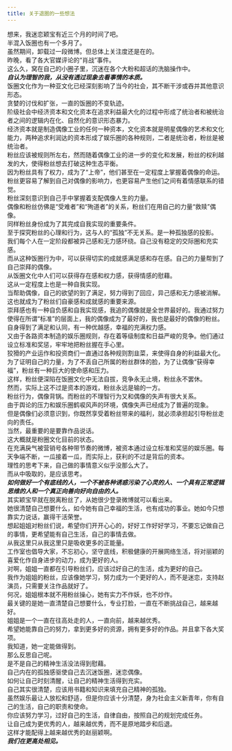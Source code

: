 ```yaml
---
title: 关于退圈的一些想法
---
```

想来，我迷恋颖宝有近三个月的时间了吧。  
半混入饭圈也有一个多月了。  
虽然期间，卸载过一段微博。但总体上关注度还是在的。  
昨晚，看了各大官媒评论的“肖战”事件。  
这么久，窝在自己的小圈子里，沉迷在各个大粉和超话的洗脑操作中。  
***自认为理智的我，从没有透过现象去看事情的本质。***  
饭圈文化作为一种亚文化已经深刻影响了当今的社会，其不断干涉或吞并其他意识形态。  
贪婪的讨伐和扩张，一直的饭圈的不变轨迹。  
阶级社会中经济资本和文化资本在追求利益最大化的过程中形成了统治者和被统治者之间的逻辑内在化、自然化的意识形态暴力。  
经济资本就是制造偶像工业的任何一种资本，文化资本就是明星偶像的艺术和文化能力，两种追求利润达的资本形成了娱乐圈的各种规则，二者是统治者，粉丝是被统治者。  
粉丝应该被规则所左右，然而随着偶像工业的进一步的变化和发展，粉丝的权利越发的大，使得粉丝想去打破这种生态平衡。  
因为粉丝具有了权力，成为了“上帝”，他们甚至在一定程度上掌握着偶像的命运。  
粉丝更容易了解到自己对偶像的影响力，也更容易产生他们之间有着情感联系的错觉。  
粉丝深刻意识到自己手中掌握着支配偶像人生的力量。  
偶像和粉丝仿佛是“受难者”和“殉道者”的关系，粉丝们在用自己的力量“救赎”偶像。  
同样粉丝身份成为了其完成自我实现的重要条件。  
至于探究粉丝的心理和行为，这与人的“孤独”不无关系。是一种孤独感的投影。  
我们每个人在一定阶段都被异己感和无力感环绕。自己没有稳定的交际圈和充实感。  
而从这种饭圈行为中，可以获得切实的成就感满足感和存在感。自己的力量帮到了自己崇拜的偶像。  
从饭圈文化中人们可以获得存在感和权力感，获得情感的慰藉。  
这从一定程度上也是一种自我实现。  
当帮助偶像，自己的欲望的到了满足，努力得到了回应，异己感和无力感被消解。
这也就成为了粉丝们自豪感和成就感的重要来源。  
崇拜感也有一种自负感和自我实现感，我追的偶像就是全世界最好的。我通过努力使得在所谓“标准”的层面上，我的偶像成为了最好的，我也是最好的偶像的粉丝。  
自身得到了满足和认同，有一种优越感，幸福的充满权力感。  
又由于各路资本制造的娱乐圈规则，存在着等级制度和日益严峻的竞争。他们通过设立标准和奖惩，牢牢地把粉丝握在手心里。  
狡猾的产业运作和投资商们一直通过各种规则割韭菜，来使得自身的利益最大化。  
为了证明自己的力量，为了不丢自己所属的粉丝群体的脸，为了让偶像“获得幸福”，粉丝有一种巨大的使命感和压力。  
这样，粉丝便深陷在饭圈文化中无法自拔，竞争永无止境，粉丝永不罢休。  
然而，实际上这不过是资本的游戏，粉丝永远是输的一方。  
粉丝行为，偶像背锅。而粉丝的不理智行为又和偶像的失声有很大关系。  
由于舆论的压力和娱乐圈鹤唳风声的环境，偶像失声已经成为了普遍的现象。  
但是偶像们必须意识到，你既然享受着粉丝带来的福利，就必须承担起引导粉丝走向的责任。  
当然，最重要的是要靠作品说话。  
这大概就是粉圈文化目前的状态。  
在充满戾气被营销号各种带节奏的微博，被资本通过设立标准和奖惩的娱乐圈。每天争端不断，一瓜接着一瓜，而实际上，获利的不过是背后的资本。  
理性的思考下来，自己做的事情意义似乎没那么大了。  
而从中吸取的，是应该思考。  
***如何做好一个有底线的人，一个不被各种诱惑污染了心灵的人、一个具有正常逻辑思维的人和一个真正向善向好向自由的人。***  
其实颖宝早就在脱离粉丝了，从她很少登录微博就可以看出来。  
她很清楚自己想要什么，如今她有自己幸福的生活，也有成功的事业。她如今只想靠实力说话，赢得干活荣誉。  
想起姐姐对粉丝们说，希望你们开开心心的，好好工作好好学习，不要忘记做自己的事情，更希望能有自己生活，自己的事情去做。  
从我这里只从我这里只是吸收更多的正能量。  
工作室也倡导大家，不忘初心，坚守底线，积极健康的开展网络生活，将对丽颖的喜爱化作自身进步的动力，成为更好的人。  
对啊，姐姐一直都在引导粉丝们，应该过好自己的生活，成为更好的自己。  
我作为姐姐的粉丝，应该像她学习，努力成为一个更好的人，而不是迷恋，支持赵演员，只需要关注作品就好了。  
何况，姐姐根本就不用粉丝操心，她有实力不作妖，也不炒作。  
最关键的是她一直清楚自己想要什么，专业打脸，一直在不断挑战自己，越来越好。  
姐姐是一个一直在往高处走的人，一直向前，越来越优秀。  
希望她能靠自己的努力，拿到更多好的资源，拥有更多好的作品。并且拿下各大奖项。  
我知道，她一定能做得到。  
那么反思自己呢。  
是不是自己的精神生活没法得到慰藉。  
自己内在的孤独感驱使自己去沉迷饭圈，迷恋偶像。  
如何让自己时刻清醒，让自己的精神生活得到充实。  
自己其实很清楚，应该用书籍和知识来填充自己精神的孤独。  
虽然娱乐最让人放松和舒适，但是你应该十分清楚，身为社会主义新青年，你有自己的生活，自己的职责和使命。  
你应该努力学习，过好自己的生活，自律自由，按照自己的规划完成任务。  
让自己成为更优秀的人，越来越优秀，而不是原地踏步和后退。  
这样才能配得上越来越优秀的赵丽颖啊。  
***我们在更高处相见。***  